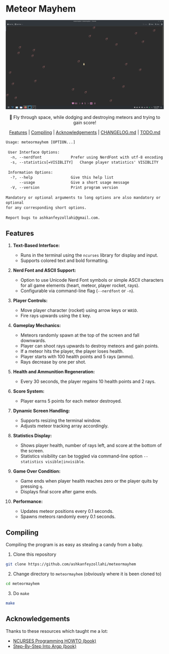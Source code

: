 # Meteor Mayhem

![screenshot](screenshot.png)

<p align="center">🚀 Fly through space, while dodging and destroying meteors and trying to gain score!</p>
<p align="center">
    <a href="#features">Features</a> |
    <a href="#compiling">Compiling</a> |
    <a href="#acknowledgements">Acknowledgements</a> |
    <a href="CHANGELOG.md">CHANGELOG.md</a> |
    <a href="TODO.md">TODO.md</a>
</p>

```
Usage: meteormayhem [OPTION...]

 User Interface Options:
  -n, --nerdfont             Prefer using NerdFont with utf-8 encoding
  -s, --statistics[=VISIBLITY]   Change player statistics' VISIBLITY

 Information Options:
  -?, --help                 Give this help list
      --usage                Give a short usage message
  -V, --version              Print program version

Mandatory or optional arguments to long options are also mandatory or optional
for any corresponding short options.

Report bugs to ashkanfeyzollahi@gmail.com.
```

## Features

1. **Text-Based Interface:**

   * Runs in the terminal using the `ncurses` library for display and input.
   * Supports colored text and bold formatting.

2. **Nerd Font and ASCII Support:**

   * Option to use Unicode Nerd Font symbols or simple ASCII characters for all game elements (heart, meteor, player rocket, rays).
   * Configurable via command-line flag (`--nerdfont` or `-n`).

3. **Player Controls:**

   * Move player character (rocket) using arrow keys or `WASD`.
   * Fire rays upwards using the `E` key.

4. **Gameplay Mechanics:**

   * Meteors randomly spawn at the top of the screen and fall downwards.
   * Player can shoot rays upwards to destroy meteors and gain points.
   * If a meteor hits the player, the player loses health.
   * Player starts with 100 health points and 5 rays (ammo).
   * Rays decrease by one per shot.

5. **Health and Ammunition Regeneration:**

   * Every 30 seconds, the player regains 10 health points and 2 rays.

6. **Score System:**

   * Player earns 5 points for each meteor destroyed.

7. **Dynamic Screen Handling:**

   * Supports resizing the terminal window.
   * Adjusts meteor tracking array accordingly.

8. **Statistics Display:**

   * Shows player health, number of rays left, and score at the bottom of the screen.
   * Statistics visibility can be toggled via command-line option `--statistics visible|invisible`.

9. **Game Over Condition:**

   * Game ends when player health reaches zero or the player quits by pressing `q`.
   * Displays final score after game ends.

10. **Performance:**

    * Updates meteor positions every 0.1 seconds.
    * Spawns meteors randomly every 0.1 seconds.

## Compiling

Compiling the program is as easy as stealing a candy from a baby.

1. Clone this repository

```bash
git clone https://github.com/ashkanfeyzollahi/meteormayhem
```

2. Change directory to `meteormayhem` (obviously where it is been cloned to)

```bash
cd meteormayhem
```

3. Do `make`

```bash
make
```

## Acknowledgements

Thanks to these resources which taught me a lot:

- [NCURSES Programming HOWTO (book)](https://tldp.org/HOWTO/NCURSES-Programming-HOWTO/)
- [Step-By-Step Into Argp (book)](http://nongnu.askapache.com/argpbook/step-by-step-into-argp.pdf)

